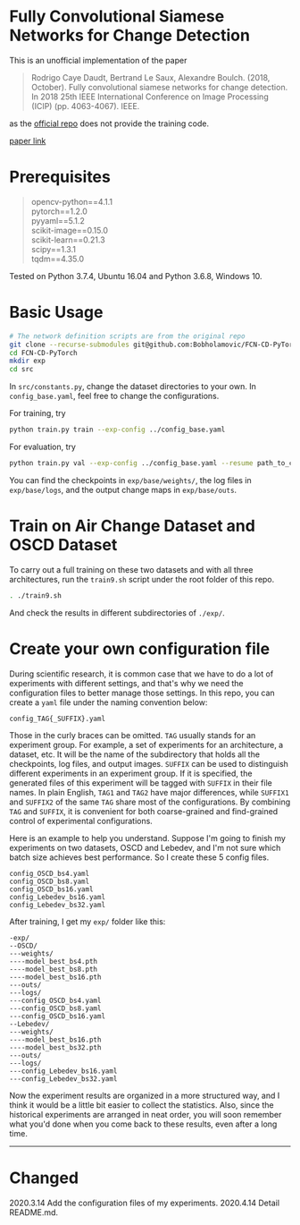 # Fully Convolutional Siamese Networks for Change Detection

This is an unofficial implementation of the paper

> Rodrigo Caye Daudt, Bertrand Le Saux, Alexandre Boulch. (2018, October). Fully convolutional siamese networks for change detection. In 2018 25th IEEE International Conference on Image Processing (ICIP) (pp. 4063-4067). IEEE.
 
as the [official repo](https://github.com/rcdaudt/fully_convolutional_change_detection) does not provide the training code. 

[paper link](https://ieeexplore.ieee.org/abstract/document/8451652)

# Prerequisites

> opencv-python==4.1.1  
  pytorch==1.2.0  
  pyyaml==5.1.2  
  scikit-image==0.15.0  
  scikit-learn==0.21.3  
  scipy==1.3.1  
  tqdm==4.35.0  

Tested on Python 3.7.4, Ubuntu 16.04 and Python 3.6.8, Windows 10.

# Basic Usage

```bash
# The network definition scripts are from the original repo
git clone --recurse-submodules git@github.com:Bobholamovic/FCN-CD-PyTorch.git
cd FCN-CD-PyTorch
mkdir exp
cd src
```

In `src/constants.py`, change the dataset directories to your own. In `config_base.yaml`, feel free to change the configurations.

For training, try

```bash
python train.py train --exp-config ../config_base.yaml
```

For evaluation, try

```bash
python train.py val --exp-config ../config_base.yaml --resume path_to_checkpoint --save-on
```

You can find the checkpoints in `exp/base/weights/`, the log files in `exp/base/logs`, and the output change maps in `exp/base/outs`.

# Train on Air Change Dataset and OSCD Dataset

To carry out a full training on these two datasets and with all three architectures, run the `train9.sh` script under the root folder of this repo.
```bash
. ./train9.sh
```

And check the results in different subdirectories of `./exp/`. 

# Create your own configuration file

During scientific research, it is common case that we have to do a lot of experiments with different settings, and that's why we need the configuration files to better manage those settings. In this repo, you can create a `yaml` file under the naming convention below:

`config_TAG{_SUFFIX}.yaml`

Those in the curly braces can be omitted. `TAG` usually stands for an experiment group. For example, a set of experiments for an architecture, a dataset, etc. It will be the name of the subdirectory that holds all the checkpoints, log files, and output images. `SUFFIX` can be used to distinguish different experiments in an experiment group. If it is specified, the generated files of this experiment will be tagged with `SUFFIX` in their file names. In plain English, `TAG1` and `TAG2` have major differences, while `SUFFIX1` and `SUFFIX2` of the same `TAG` share most of the configurations. By combining `TAG` and `SUFFIX`, it is convenient for both coarse-grained and find-grained control of experimental configurations.

Here is an example to help you understand. Suppose I'm going to finish my experiments on two datasets, OSCD and Lebedev, and I'm not sure which batch size achieves best performance. So I create these 5 config files.
```
config_OSCD_bs4.yaml
config_OSCD_bs8.yaml
config_OSCD_bs16.yaml
config_Lebedev_bs16.yaml
config_Lebedev_bs32.yaml
```

After training, I get my `exp/` folder like this:

```
-exp/
--OSCD/
---weights/
----model_best_bs4.pth
----model_best_bs8.pth
----model_best_bs16.pth
---outs/
---logs/
---config_OSCD_bs4.yaml
---config_OSCD_bs8.yaml
---config_OSCD_bs16.yaml
--Lebedev/
---weights/
----model_best_bs16.pth
----model_best_bs32.pth
---outs/
---logs/
---config_Lebedev_bs16.yaml
---config_Lebedev_bs32.yaml
```

Now the experiment results are organized in a more structured way, and I think it would be a little bit easier to collect the statistics. Also, since the historical experiments are arranged in neat order, you will soon remember what you'd done when you come back to these results, even after a long time.


---
# Changed

2020.3.14 Add the configuration files of my experiments. 
2020.4.14 Detail README.md.
